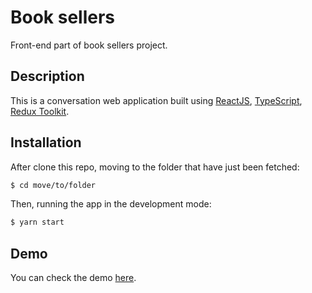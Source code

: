 # Book sellers

Front-end part of book sellers project.

## Description

This is a conversation web application built using [ReactJS](https://reactjs.org/), [TypeScript](https://www.typescriptlang.org/), [Redux Toolkit](https://redux-toolkit.js.org/).

## Installation

After clone this repo, moving to the folder that have just been fetched:

```bash
$ cd move/to/folder
```

Then, running the app in the development mode:

```bash
$ yarn start
```

## Demo

You can check the demo [here]().
